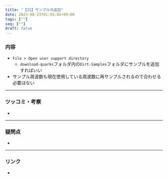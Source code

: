 ```yaml
---
title: "【31】サンプルの追加"
date: 2023-08-23T01:55:02+09:00
tags: [""]
seq: [""]
draft: false
---
```


### 内容
- `File > Open user support directory`
  - `download-quarks`フォルダ内の`Dirt-Samples`フォルダにサンプルを追加すればいい
- サンプル周波数も現在使用している周波数に再サンプルされるので合わせる必要はない

---
### ツッコミ・考察
- 

---
### 疑問点
- 


---
### リンク
- 